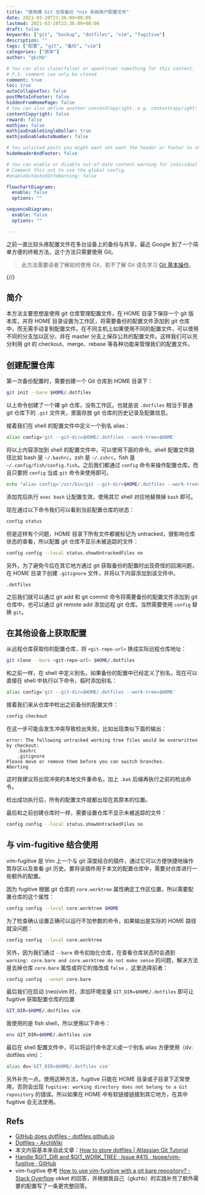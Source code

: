 ```yaml
---
title: "使用裸 Git 仓库备份 *nix 系统用户配置文件"
date: 2021-03-28T23:36:09+08:00
lastmod: 2021-03-28T23:36:09+08:00
draft: false
keywords: ["git", "backup", "dotfiles", "vim", "fugitive"]
description: ""
tags: ["配置", "git", "备份", "vim"]
categories: ["效率"]
author: "gkzhb"

# You can also close(false) or open(true) something for this content.
# P.S. comment can only be closed
comment: true
toc: true
autoCollapseToc: false
postMetaInFooter: false
hiddenFromHomePage: false
# You can also define another contentCopyright. e.g. contentCopyright: "This is another copyright."
contentCopyright: false
reward: false
mathjax: false
mathjaxEnableSingleDollar: true
mathjaxEnableAutoNumber: false

# You unlisted posts you might want not want the header or footer to show
hideHeaderAndFooter: false

# You can enable or disable out-of-date content warning for individual post.
# Comment this out to use the global config.
#enableOutdatedInfoWarning: false

flowchartDiagrams:
  enable: false
  options: ""

sequenceDiagrams: 
  enable: false
  options: ""

---
```


之前一直比较头疼配置文件在多台设备上的备份与共享，最近 Google 到了一个简单方便的终极方法，这个方法只需要使用 Git。

> 此方法需要读者了解如何使用 Git，若不了解 Git 请先学习 [Git 基本操作](https://www.liaoxuefeng.com/wiki/896043488029600/896827951938304)。

{/*<!--more-->*/}

## 简介

本方法主要思想是使用 git 仓库管理配置文件，在 HOME 目录下保存一个 git 版本库，并将 HOME 目录设置为工作区，将需要备份的配置文件添加到 git 仓库中，而无需手动复制配置文件。在不同主机上如果使用不同的配置文件，可以使用不同的分支加以区分，并在 master 分支上保存公共的配置文件。这样我们可以充分利用 git 的 checkout、merge、rebase 等各种功能来管理我们的配置文件。

## 创建配置仓库

第一次备份配置时，需要创建一个 Git 仓库到 HOME 目录下：

```bash
git init --bare $HOME/.dotfiles
```

以上命令创建了一个裸 git 仓库，没有工作区。也就是说 `.dotfiles` 相当于普通 git 仓库下的 `.git` 文件夹，里面存放 git 仓库的历史记录及配置信息。

接着我们在 shell 的配置文件中定义一个别名 alias：

```bash
alias config='git --git-dir=$HOME/.dotfiles --work-tree=$HOME'
```

将以上内容添加到 shell 的配置文件中，可以使用下面的命令。shell 配置文件路径比如 bash 是 `~/.bashrc`，zsh 是 `~/.zshrc`，fish 是 `~/.config/fish/config.fish`。之后我们都通过 `config` 命令来操作配置仓库。而且只要把 `config` 当成 `git` 命令来使用即可。

```bash
echo "alias config='/usr/bin/git --git-dir=$HOME/.dotfiles --work-tree=$HOME'" >> $HOME/.bashrc
```

添加完后执行 `exec bash` 让配置生效，使用其它 shell 对应地替换掉 `bash` 即可。

现在通过以下命令我们可以看到当前配置仓库的状态：

```bash
config status
```

但是这样有个问题，HOME 目录下所有文件都被标记为 untracked，很影响仓库状态的查看，所以配置 git 仓库不显示未被追踪的文件：

```bash
config config --local status.showUntrackedFiles no
```

另外，为了避免今后在其它地方通过 git 获取备份的配置时出现奇怪的回溯问题，在 HOME 目录下创建 `.gitignore` 文件，并将以下内容添加到该文件中。

```text
.dotfiles
```

之后我们就可以通过 git add 和 git commit 命令将需要备份的配置文件添加到 git 仓库中，也可以通过 git remote add 添加远程 git 仓库。当然需要使用 `config` 替换 `git`。

## 在其他设备上获取配置

从远程仓库获取你的配置仓库，将 `<git-repo-url>` 换成实际远程仓库地址：

```bash
git clone --bare <git-repo-url> $HOME/.dotfiles
```

和之前一样，在 shell 中定义别名，如果备份的配置中已经定义了别名，现在可以直接在 shell 中执行以下命令，临时添加别名：

```bash
alias config='git --git-dir=$HOME/.dotfiles --work-tree=$HOME'
```

接着我们来从仓库中检出之前备份的配置文件：

```bash
config checkout
```

在这一步可能会发生冲突导致检出失败，比如出现类似下面的输出：

```text
error: The following untracked working tree files would be overwritten by checkout:
    .bashrc
    .gitignore
Please move or remove them before you can switch branches.
Aborting
```

这时我建议将出现冲突的本地文件重命名，加上 `.bak` 后缀再执行之前的检出命令。

检出成功执行后，所有的配置文件就都出现在其原本的位置。

最后和之前创建仓库时一样，需要设置仓库不显示未被追踪的文件：

```bash
config config --local status.showUntrackedFiles no
```

## 与 vim-fugitive 结合使用

vim-fugitive 是 Vim 上一个与 git 深度结合的插件，通过它可以方便快捷地操作暂存区以及查看 git 历史。要将该插件用于本文的配置仓库中，需要对仓库进行一些额外的配置。

因为 fugitive 根据 git 仓库的 `core.worktree` 属性确定工作区位置，所以需要配置仓库的这个属性：

```bash
config config --local core.worktree $HOME
```

为了检查确认设置正确可以运行不加参数的命令，如果输出是实际的 HOME 路径就没问题：

```bash
config config --local core.worktree
```

另外，因为我们通过 `--bare` 命令初始化仓库，在查看仓库状态时会遇到 `warning: core.bare and core.worktree do not make sense` 的问题，解决方法是去掉仓库 `core.bare` 属性或将它的值改成 `false` ，这里选择前者：

```bash
config config --unset core.bare
```

最后我们在启动 (neo)vim 时，添加环境变量 `GIT_DIR=$HOME/.dotfiles` 即可让 fugitive 获取配置仓库的位置

```bash
GIT_DIR=$HOME/.dotfiles vim
```

我使用的是 fish shell，所以使用以下命令：

```bash
env GIT_DIR=$HOME/.dotfiles vim
```

最后在 shell 配置文件中，可以将运行命令定义成一个别名 alias 方便使用（dv: dotfiles vim）：

```bash
alias dv='GIT_DIR=$HOME/.dotfiles vim'
```

另外补充一点，使用这种方法，fugitive 只能在 HOME 目录或子目录下正常使用，否则会出现 `fugitive: working directory does not belong to a Git repository` 的错误。所以如果在 HOME 中有软链接链接到其它地方，在其中 fugitive 会无法使用。

## Refs

* [GitHub does dotfiles - dotfiles.github.io](https://dotfiles.github.io/)
* [Dotfiles - ArchWiki](https://wiki.archlinux.org/index.php/Dotfiles)
* 本文内容基本来自此文章：[How to store dotfiles | Atlassian Git Tutorial](https://www.atlassian.com/git/tutorials/dotfiles)
* [Handle \$GIT_DIR and \$GIT_WORK_TREE · Issue #415 · tpope/vim-fugitive · GitHub](https://github.com/tpope/vim-fugitive/issues/415#issuecomment-37855823)
* vim-fugitive 参考 [How to use vim-fugitive with a git bare repository? - Stack Overflow](https://stackoverflow.com/questions/65021175/how-to-use-vim-fugitive-with-a-git-bare-repository) okket 的回答，并根据我自己（gkzhb）的实践补充了额外需要的配置写了一条更完整回答。
